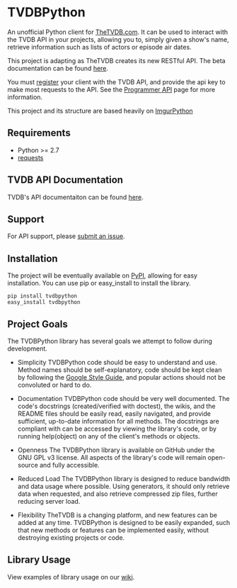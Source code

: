 TVDBPython
===========

An unofficial Python client for [TheTVDB.com](http://thetvdb.com/). It can be used to
interact with the TVDB API in your projects, allowing you to, simply given a show's name,
retrieve information such as lists of actors or episode air dates.

This project is adapting as TheTVDB creates its new RESTful API.
The beta documentation can be found [here](https://api-beta.thetvdb.com/swagger).

You must [register](http://thetvdb.com/?tab=apiregister) your client with the TVDB API, and provide the api key to
make most requests to the API. See the [Programmer API](http://www.thetvdb.com/wiki/index.php/Programmers_API) page
for more information. 

This project and its structure are based heavily on [ImgurPython](https://www.github.com/Imgur/ImgurPython)

Requirements
------------

- Python >= 2.7
- [requests](http://docs.python-requests.org/en/latest/user/install/)

TVDB API Documentation
-----------------------

TVDB's API documentaiton can be found [here](http://www.thetvdb.com/wiki/index.php/Programmers_API).

Support
---------

For API support, please [submit an issue](https://github.com/Imgur/imgurpython/issues/).

Installation
------------

The project will be eventually available on [PyPI](), allowing for easy installation.
You can use pip or easy_install to install the library.

    pip install tvdbpython
    easy_install tvdbpython
    
Project Goals
------------

The TVDBPython library has several goals we attempt to follow during development.

* Simplicity
TVDBPython code should be easy to understand and use.
Method names should be self-explanatory, code should be kept clean
by following the [Google Style Guide](https://github.com/google/styleguide), and popular actions
should not be convoluted or hard to do.
    
* Documentation
TVDBPython code should be very well documented.
The code's docstrings (created/verified with doctest), the wikis,
and the README files should be easily read, easily navigated,
and provide sufficient, up-to-date information for all methods.
The docstrings are compliant with can be accessed by viewing the library's code,
or by running help(object) on any of the client's methods or objects.
    
* Openness
The TVDBPython library is available on GitHub under the GNU GPL v3 license.
All aspects of the library's code will remain open-source and fully accessible.
    
* Reduced Load
The TVDBPython library is designed to reduce bandwidth and data usage where possible.
Using generators, it should only retrieve data when requested, and also retrieve
compressed zip files, further reducing server load.
    
* Flexibility
TheTVDB is a changing platform, and new features can be added at any time.
TVDBPython is designed to be easily expanded, such that new methods or
features can be implemented easily, without destroying existing
projects or code.

Library Usage
------------

View examples of library usage on our [wiki]().